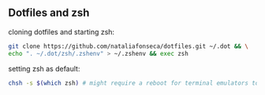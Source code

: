 ## Dotfiles and zsh

cloning dotfiles and starting zsh:

```sh
git clone https://github.com/nataliafonseca/dotfiles.git ~/.dot && \
echo ". ~/.dot/zsh/.zshenv" > ~/.zshenv && exec zsh
```

setting zsh as default:

```sh
chsh -s $(which zsh) # might require a reboot for terminal emulators to adjust
```